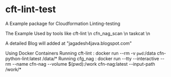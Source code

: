 # cft-lint-test
A Example package for Cloudformation Linting-testing

The Example Used by tools like
   cft-lint \n
   cfn_nag_scan  \n
   taskcat \n
   
   
  A detailed Blog will added at "jagadesh4java.blogspot.com"
  
  
  Using Docker Containers
  Running cft-lint : docker run --rm -v `pwd`:/data cfn-python-lint:latest /data/*
  Running cfg_nag : docker run --tty --interactive --rm --name cfn-nag --volume $(pwd):/work  cfn-nag:latest --input-path /work/*
